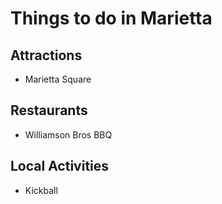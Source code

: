 # Things to do in Marietta

## Attractions
- Marietta Square


## Restaurants
- Williamson Bros BBQ

## Local Activities
- Kickball

